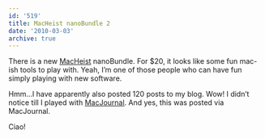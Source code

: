 ```yaml
---
id: '519'
title: MacHeist nanoBundle 2
date: '2010-03-03'
archive: true
---
```


There is a new <a href="http://macheist.com/">MacHeist</a> nanoBundle. For
\$20, it looks like some fun mac-ish tools to play with. Yeah, I’m one of
those people who can have fun simply playing with new software.

Hmm...I have apparently also posted 120 posts to my blog. Wow! I didn’t notice
till I played with
<a href="http://www.marinersoftware.com/sitepage.php?page=85">MacJournal</a>.
And yes, this was posted via MacJournal.

Ciao!

